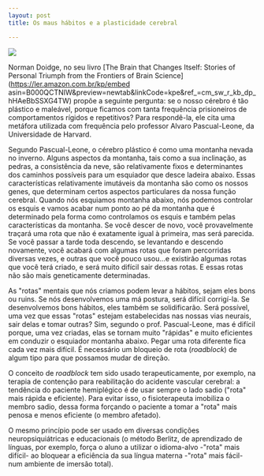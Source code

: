 ```yaml
---
layout: post
title: Os maus hábitos e a plasticidade cerebral

---
```



![](/images/snowymontain.jpg)


Norman Doidge, no seu livro [The Brain that Changes Itself: Stories of Personal Triumph from the Frontiers of Brain Science](https://ler.amazon.com.br/kp/embed asin=B000QCTNIW&preview=newtab&linkCode=kpe&ref_=cm_sw_r_kb_dp_hHAeBbSSXG4TW) propõe a seguinte pergunta: se o nosso cérebro é tão plástico e maleável, porque ficamos com tanta frequência prisioneiros de comportamentos rígidos e repetitivos? Para respondê-la, ele cita uma metáfora utilizada com frequência pelo professor Alvaro Pascual-Leone, da Universidade de Harvard. 

Segundo Pascual-Leone, o cérebro plástico é como uma montanha nevada no inverno. Alguns aspectos da montanha, tais como a sua inclinação, as pedras, a consistência da neve, são relativamente fixos e determinantes dos caminhos possíveis para um esquiador que desce ladeira abaixo. Essas características relativamente imutáveis da montanha são como os nossos genes, que determinam certos aspectos particulares da nossa função cerebral.
Quando nós esquiamos montanha abaixo, nós podemos controlar os esquis e vamos acabar num ponto ao pé da montanha que é determinado pela forma como controlamos os esquis e também pelas características da montanha. Se você descer de novo, você provavelmente traçará uma rota que não é exatamente igual à primeira, mas será parecida. Se você passar a tarde toda descendo, se levantando e descendo novamente, você acabará com algumas rotas que foram percorridas diversas vezes, e outras que você pouco usou...e existirão algumas rotas que você terá criado, e será muito difícil sair dessas rotas. E essas rotas não são mais geneticamente determinadas.

As "rotas" mentais que nós criamos podem levar a hábitos, sejam eles bons ou ruins. Se nós desenvolvemos uma má postura, será difícil corrigí-la. Se desenvolvemos bons hábitos, eles também se solidificarão.
Será possível, uma vez que essas "rotas" estejam estabelecidas nas nossas vias neurais, sair delas e tomar outras? Sim, segundo o prof. Pascual-Leone, mas é difícil porque, uma vez criadas, elas se tornam muito "rápidas" e muito eficientes em conduzir o esquiador montanha abaixo. Pegar uma rota diferente fica cada vez mais difícil. É necessário um bloqueio de rota (_roadblock_) de algum tipo para que possamos mudar de direção.

O conceito de _roadblock_ tem sido usado terapeuticamente, por exemplo, na terapia de contenção para reabilitação do acidente vascular cerebral: a tendência do paciente hemiplégico é de usar sempre o lado sadio ("rota" mais rápida e eficiente). Para evitar isso, o fisioterapeuta imobiliza o membro sadio, dessa forma forçando o paciente a tomar a "rota" mais penosa e menos eficiente (o membro afetado).

O mesmo princípio pode ser usado em diversas condições neuropsiquiátricas e educacionais (o método Berlitz, de aprendizado de línguas, por exemplo, força o aluno a utilizar o idioma-alvo -"rota" mais difícil- ao bloquear a eficiência da sua língua materna -"rota" mais fácil- num ambiente de imersão total). 






